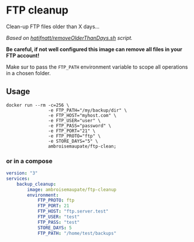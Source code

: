 # FTP cleanup

Clean-up FTP files older than X days…

*Based on [hatifnatt/removeOlderThanDays.sh](https://gist.github.com/hatifnatt/be0fe64f19244f03180c) script.*

**Be careful, if not well configured this image can remove all files in your
FTP account!**

Make sur to pass the `FTP_PATH` environment variable to scope all operations
in a chosen folder.

## Usage

```
docker run --rm -c=256 \
                -e FTP_PATH="/my/backup/dir" \
                -e FTP_HOST="myhost.com" \
                -e FTP_USER="user" \
                -e FTP_PASS="password" \
                -e FTP_PORT="21" \
                -e FTP_PROTO="ftp" \
                -e STORE_DAYS="5" \
                ambroisemaupate/ftp-clean;
```

### or in a compose

```yaml
version: "3"
services:
    backup_cleanup:
        image: ambroisemaupate/ftp-cleanup
        environment:
            FTP_PROTO: ftp
            FTP_PORT: 21
            FTP_HOST: "ftp.server.test"
            FTP_USER: "test"
            FTP_PASS: "test"
            STORE_DAYS: 5
            FTP_PATH: "/home/test/backups"
```